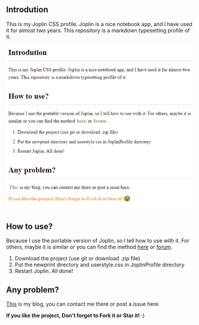 ## Introdution
This is my Joplin CSS profile. Joplin is a nice notebook app, and I have used it for almost two years. This repository is a markdown typesetting profile of it.

![example picture](pic/example.png)

## How to use?
Because I use the portable version of Joplin, so I tell how to use with it. For others, maybe it is similar or you can find the method [here](https://joplinapp.org/) or [forum](https://discourse.joplinapp.org/).
1. Download the project (use git or download .zip file)
2. Put the  newprint directory and userstyle.css in JoplinProfile directory
3. Restart Joplin. All done!

## Any problem?
[This](https://lightzhan.github.io/) is my blog, you can contact me there or post a issue here.

**If you like the project, Don't forget to Fork it or Star it!** :)
